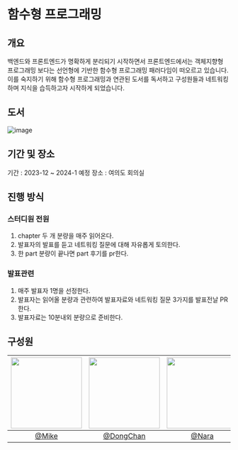 # 함수형 프로그래밍

## 개요
백엔드와 프론트엔드가 명확하게 분리되기 시작하면서 프론트엔드에서는 객체지향형 프로그래밍 보다는 선언형에 기반한 함수형 프로그래밍 패러다임이 떠오르고 있습니다. 이를 숙지하기 위해 함수형 프로그래밍과 연관된 도서를 독서하고 구성원들과 네트워킹하며 지식을 습득하고자 시작하게 되었습니다.

## 도서

![image](https://github.com/Fn-Programming-Study/Fn-Programming-Record/assets/116826162/14df7450-9b5a-43fe-9332-ba3100c08720)

## 기간 및 장소
기간 : 2023-12 ~ 2024-1 예정
장소 : 여의도 회의실

## 진행 방식

### 스터디원 전원
1. chapter 두 개 분량을 매주 읽어온다.
2. 발표자의 발표를 듣고 네트워킹 질문에 대해 자유롭게 토의한다.
3. 한 part 분량이 끝나면 part 후기를 pr한다.

### 발표관련
1. 매주 발표자 1명을 선정한다.
2. 발표자는 읽어올 분량과 관련하여 발표자료와 네트워킹 질문 3가지를 발표전날 PR한다.
3. 발표자료는 10분내외 분량으로 준비한다.




## 구성원

|   <img width="160px" src="https://avatars.githubusercontent.com/u/2849255?v=4" />  |<img width="160px" src="https://avatars.githubusercontent.com/u/109333130?v=4" />  |<img width="160px" src="https://avatars.githubusercontent.com/u/70143350?v=4" />  |<img width="160px" src="https://user-images.githubusercontent.com/116826162/236803962-73ff1ba3-63cf-46c7-93f9-22282f6f0746.jpeg" />  |
| :------------------------------------------------------------------------------: |:------------------------------------------------------------------------------: |:------------------------------------------------------------------------------: |:------------------------------------------------------------------------------: |
|   [@Mike](https://github.com/mg5566)   |   [@DongChan](https://github.com/chanshin0)   |  [@Nara](https://github.com/nara9709)   |  [@Mincho](https://github.com/chhw130)   |  
